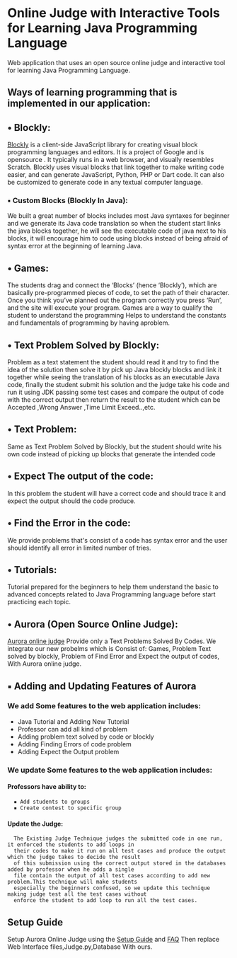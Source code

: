 # Online Judge with Interactive Tools for Learning Java Programming Language

Web application that uses an open source online judge and interactive tool for learning Java Programming Language.

## Ways of learning programming that is implemented in our application:

## **• Blockly:**

[Blockly](https://developers.google.com/blockly) is a client-side JavaScript library for creating visual block
programming languages and editors. It is a project of Google and is opensource
. It typically runs in a web browser, and visually resembles Scratch.
Blockly uses visual blocks that link together to make writing code easier,
and can generate JavaScript, Python, PHP or Dart code. It can also be
customized to generate code in any textual computer language.

### **▪ Custom Blocks (Blockly In Java):**

We built a great number of blocks includes most Java syntaxes for
beginner and we generate its Java code translation so when the student
start links the java blocks together, he will see the executable code of
java next to his blocks, it will encourage him to code using blocks
instead of being afraid of syntax error at the beginning of learning
Java.

## **• Games:**

The students drag and connect the ‘Blocks’ (hence ‘Blockly’), which are
basically pre-programmed pieces of code, to set the path of their
character. Once you think you’ve planned out the program correctly
you press ‘Run’, and the site will execute your program.
Games are a way to qualify the student to understand the programming
Helps to understand the constants and fundamentals of programming by
having aproblem.

## **• Text Problem Solved by Blockly:**

Problem as a text statement the student should read it and try to find the idea of
the solution then solve it by pick up Java blockly blocks and link it together while
seeing the translation of his blocks as an executable Java code, finally the student
submit his solution and the judge take his code and run it using JDK passing some
test cases and compare the output of code with the correct output then return the
result to the student which can be Accepted ,Wrong Answer ,Time Limit
Exceed..,etc.

## **• Text Problem:**

Same as Text Problem Solved by Blockly, but the student should write his own
code instead of picking up blocks that generate the intended code

## **• Expect The output of the code:**

In this problem the student will have a correct code and should trace it and expect
the output should the code produce.

## **• Find the Error in the code:**
We provide problems that's consist of a code has syntax error and the user should identify all error in limited number
of tries.

## **• Tutorials:**

Tutorial prepared for the beginners to help them understand the basic to
advanced concepts related to Java Programming language before start
practicing each topic.

## **• Aurora (Open Source Online Judge):**

[Aurora online judge](https://github.com/pushkar8723/Aurora) Provide only a Text Problems Solved By Codes.
We integrate our new probelms which is Consist of: Games, Problem Text solved
by blockly, Problem of Find Error and Expect the output of codes, With
Aurora online judge.

## **▪ Adding and Updating Features of Aurora**

### **We add Some features to the web application includes:**
  - Java Tutorial and Adding New Tutorial
  - Professor can add all kind of problem
  - Adding problem text solved by code or blockly
  - Adding Finding Errors of code problem
  - Adding Expect the Output problem

### **We update Some features to the web application includes:**

####  Professors have ability to:
      ▪ Add students to groups
      ▪ Create contest to specific group
####  Update the Judge:
      The Existing Judge Technique judges the submitted code in one run, it enforced the students to add loops in 
      their codes to make it run on all test cases and produce the output which the judge takes to decide the result
      of this submission using the correct output stored in the databases added by professor when he adds a single 
      file contain the output of all test cases according to add new problem.This technique will make students 
      especially the beginners confused, so we update this technique making judge test all the test cases without 
      enforce the student to add loop to run all the test cases.

## Setup Guide
Setup Aurora Online Judge using the [Setup Guide](https://github.com/pushkar8723/Aurora/wiki/Setup-Guide) and [FAQ](https://github.com/pushkar8723/Aurora/wiki/FAQ) Then replace Web Interface files,Judge.py,Database With ours.
